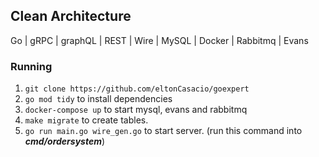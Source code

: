 ## Clean Architecture
Go | gRPC | graphQL | REST | Wire | MySQL | Docker | Rabbitmq | Evans


### Running
1. `git clone https://github.com/eltonCasacio/goexpert`
2. `go mod tidy` to install dependencies
3. `docker-compose up` to start mysql, evans and rabbitmq
4. `make migrate` to create tables.
5. `go run main.go wire_gen.go` to start server. (run this command into **_cmd/ordersystem_**)
